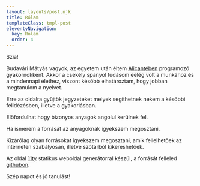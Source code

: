```yaml
---
layout: layouts/post.njk
title: Rólam
templateClass: tmpl-post
eleventyNavigation:
  key: Rólam
  order: 4
---
```


Szia!

Budavári Mátyás vagyok, az egyetem után éltem [Alicantében](https://en.wikipedia.org/wiki/Alicante) programozó gyakornokként. Akkor a csekély spanyol tudásom eelég volt a munkához és a mindennapi élethez, viszont később elhatároztam, hogy jobban megtanulom a nyelvet.

Erre az oldalra gyűjtök jegyzeteket melyek segíthetnek nekem a későbbi felidézésben, illetve a gyakorlásban.

Előfordulhat hogy bizonyos anyagok angolul kerülnek fel.

Ha ismerem a forrását az anyagoknak igyekszem megosztani.

Kizárólag olyan forrásokat igyekszem megosztani, amik fellelhetőek az interneten szabályosan, illetve szótárból kikereshetőek.

Az oldal [11ty](https://www.11ty.dev/) statikus weboldal generátorral készül, a forrását felleled [githubon](https://github.com/budavariam/learning-spanish).

Szép napot és jó tanulást!
